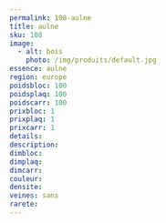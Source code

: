 ```yaml
---
permalink: 108-aulne
title: aulne 
sku: 108
image: 
  - alt: bois
    photo: /img/produits/default.jpg
essence: aulne 
region: europe
poidsbloc: 100
poidsplaq: 100
poidscarr: 100
prixbloc: 1
prixplaq: 1
prixcarr: 1
details: 
description: 
dimbloc: 
dimplaq: 
dimcarr: 
couleur: 
densite: 
veines: sans
rarete: 
---
```

